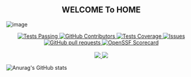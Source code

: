<p align="center">
 <h2 align="center">WELCOME To HOME</h2>
</p>

![image]( https://github.com/perjectYue/image/ko.gif)

  <p align="center">
    <a href="https://github.com/perjectYue/github-readme-stats/actions">
      <img alt="Tests Passing" src="https://github.com/perjectYue/github-readme-stats/workflows/Test/badge.svg" />
    </a>
    <a href="https://github.com/perjectYue/github-readme-stats/graphs/contributors">
      <img alt="GitHub Contributors" src="https://img.shields.io/github/contributors/perjectYue/github-readme-stats" />
    </a>
    <a href="https://codecov.io/gh/perjectYue/github-readme-stats">
      <img alt="Tests Coverage" src="https://codecov.io/gh/perjectYue/github-readme-stats/branch/master/graph/badge.svg" />
    </a>
    <a href="https://github.com/perjectYue/github-readme-stats/issues">
      <img alt="Issues" src="https://img.shields.io/github/issues/perjectYue/github-readme-stats?color=0088ff" />
    </a>
    <a href="https://github.com/perjectYue/github-readme-stats/pulls">
      <img alt="GitHub pull requests" src="https://img.shields.io/github/issues-pr/perjectYue/github-readme-stats?color=0088ff" />
    </a>
    <a href="https://securityscorecards.dev/viewer/?uri=github.com/perjectYue/github-readme-stats">
      <img alt="OpenSSF Scorecard" src="https://api.securityscorecards.dev/projects/github.com/perjectYue/github-readme-stats/badge" />
    </a>
    <br />
    <br />
    <a href="https://a.paddle.com/v2/click/16413/119403?link=1227">
      <img src="https://img.shields.io/badge/Supported%20by-VSCode%20Power%20User%20%E2%86%92-gray.svg?colorA=655BE1&colorB=4F44D6&style=for-the-badge"/>
    </a>
    <a href="https://a.paddle.com/v2/click/16413/119403?link=2345">
      <img src="https://img.shields.io/badge/Supported%20by-Node%20Cli.com%20%E2%86%92-gray.svg?colorA=61c265&colorB=4CAF50&style=for-the-badge"/>
    </a>
  </p>
  
![Anurag's GitHub stats](https://github-readme-stats.vercel.app/api?username=perjectYue&show_icons=true&theme=radical)

